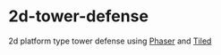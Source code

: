 # 2d-tower-defense
2d platform type tower defense using [Phaser](http://phaser.io/) and [Tiled](http://www.mapeditor.org/)
